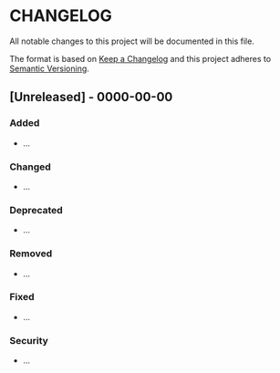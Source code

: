 # CHANGELOG
All notable changes to this project will be documented in this file.

The format is based on [Keep a Changelog](http://keepachangelog.com/en/1.0.0/)
and this project adheres to [Semantic Versioning](http://semver.org/spec/v2.0.0.html).


## [Unreleased] - 0000-00-00
### Added
- ...

### Changed
- ...

### Deprecated
- ...

### Removed
- ...

### Fixed
- ...

### Security
- ...
